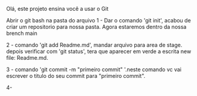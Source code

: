 Olá, este projeto ensina você a usar o Git

Abrir o git bash na pasta do arquivo
1 - Dar o comando 'git init', acabou de criar um repositorio para nossa pasta. Agora estaremos dentro da nossa brench main

2 - comando 'git add Readme.md', mandar arquivo para area de stage. depois verificar com 'git status', tera que aparecer em verde a escrita new file: Readme.md.

3 - comando 'git commit -m "primeiro commit" '.neste comando vc vai escrever o titulo do seu commit para "primeiro commit".

4- 

